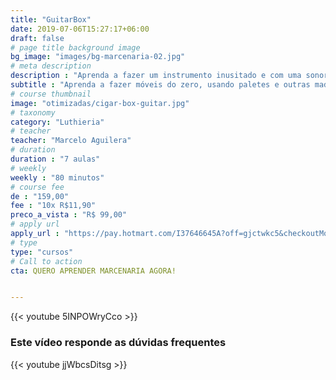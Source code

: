 ```yaml
---
title: "GuitarBox"
date: 2019-07-06T15:27:17+06:00
draft: false
# page title background image
bg_image: "images/bg-marcenaria-02.jpg"
# meta description
description : "Aprenda a fazer um instrumento inusitado e com uma sonoridade incrível."
subtitle : "Aprenda a fazer móveis do zero, usando paletes e outras madeiras"
# course thumbnail
image: "otimizadas/cigar-box-guitar.jpg"
# taxonomy
category: "Luthieria"
# teacher
teacher: "Marcelo Aguilera"
# duration
duration : "7 aulas"
# weekly
weekly : "80 minutos"
# course fee
de : "159,00"
fee : "10x R$11,90"
preco_a_vista : "R$ 99,00"
# apply url
apply_url : "https://pay.hotmart.com/I37646645A?off=gjctwkc5&checkoutMode=10"
# type
type: "cursos"
# Call to action
cta: QUERO APRENDER MARCENARIA AGORA!


---
```


{{< youtube 5INPOWryCco >}}


### Este vídeo responde as dúvidas frequentes
{{< youtube jjWbcsDitsg >}}
